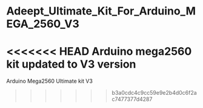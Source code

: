 # Adeept_Ultimate_Kit_For_Arduino_MEGA_2560_V3
<<<<<<< HEAD
Arduino mega2560 kit updated to V3 version
=======
Arduino Mega2560 Ultimate kit V3
>>>>>>> b3a0cdc4c9cc59e9e2b4d0c6f2ac7477377d4287

